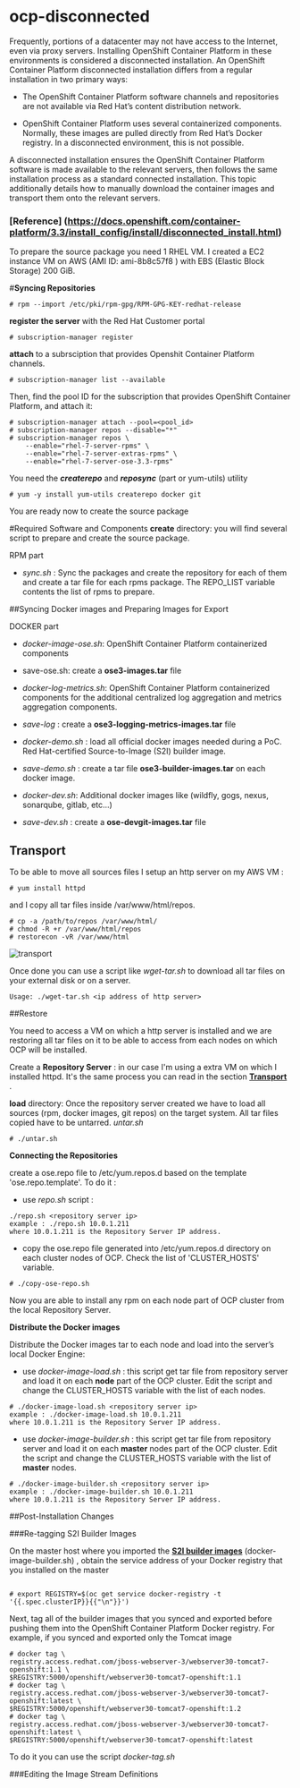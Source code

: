# ocp-disconnected
Frequently, portions of a datacenter may not have access to the Internet, even via proxy servers. Installing OpenShift Container Platform in these environments is considered a disconnected installation.
An OpenShift Container Platform disconnected installation differs from a regular installation in two primary ways:

* The OpenShift Container Platform software channels and repositories are not available via Red Hat’s content distribution network.

* OpenShift Container Platform uses several containerized components. Normally, these images are pulled directly from Red Hat’s Docker registry. In a disconnected environment, this is not possible.

A disconnected installation ensures the OpenShift Container Platform software is made available to the relevant servers, then follows the same installation process as a standard connected installation. This topic additionally details how to manually download the container images and transport them onto the relevant servers.

### [Reference] (https://docs.openshift.com/container-platform/3.3/install_config/install/disconnected_install.html)

To prepare the source package you need 1 RHEL VM. I created a EC2 instance VM on AWS (AMI ID: ami-8b8c57f8 ) with EBS (Elastic Block Storage) 200 GiB.

#**Syncing Repositories** 
```
# rpm --import /etc/pki/rpm-gpg/RPM-GPG-KEY-redhat-release

```

**register the server** with the Red Hat Customer portal

```
# subscription-manager register

```
**attach** to a subrsciption that provides Openshit Container Platform channels.

```
# subscription-manager list --available

```

Then, find the pool ID for the subscription that provides OpenShift Container Platform, and attach it:


```
# subscription-manager attach --pool=<pool_id>
# subscription-manager repos --disable="*"
# subscription-manager repos \
    --enable="rhel-7-server-rpms" \
    --enable="rhel-7-server-extras-rpms" \
    --enable="rhel-7-server-ose-3.3-rpms"
```

You need the ***createrepo*** and ***reposync*** (part or yum-utils) utility

```
# yum -y install yum-utils createrepo docker git

```

You are ready now to create the source package

#Required Software and Components
**create** directory: you will find several script to prepare and create the source package. 

RPM part
 
* *sync.sh* : Sync the packages and create the repository for each of them and create a tar file for each rpms package.  The REPO_LIST variable contents the list of rpms to prepare.

##Syncing Docker images and Preparing Images for Export 

DOCKER part



* *docker-image-ose.sh*:  OpenShift Container Platform containerized components 
* save-ose.sh: create a **ose3-images.tar** file

* *docker-log-metrics.sh*: OpenShift Container Platform containerized components for the additional centralized log aggregation and metrics aggregation components.
* *save-log* : create a **ose3-logging-metrics-images.tar** file

* *docker-demo.sh* : load all official docker images needed during a PoC.  Red Hat-certified Source-to-Image (S2I) builder image.
* *save-demo.sh* : create a tar file **ose3-builder-images.tar** on each docker image.

* *docker-dev.sh*: Additional docker images like (wildfly, gogs, nexus, sonarqube, gitlab, etc...)
* *save-dev.sh* : create a **ose-devgit-images.tar** file



## <a name="transport"></a>Transport

To be able to move all sources files I setup an http server on my AWS VM :

```
# yum install httpd
```

and I copy all tar files inside /var/www/html/repos.

```
# cp -a /path/to/repos /var/www/html/
# chmod -R +r /var/www/html/repos
# restorecon -vR /var/www/html
```

![](https://github.com/dwojciec/ocp-disconnected/blob/master/images/transport.png "transport")


Once done you can use a script like *wget-tar.sh* to download all tar files on your external disk or on a server.
 

```
Usage: ./wget-tar.sh <ip address of http server>

```

##Restore

You need to access a VM on which a http server is installed and we are restoring all tar files on it to be able to access from each nodes on which OCP will be installed.

Create a **Repository Server** : in our case I'm using a extra VM on which I installed httpd. It's the same process you can read in the section [**Transport**](#transport) .

**load** directory:
Once the repository server created we have to load all sources (rpm, docker images, git repos) on the target system. All tar files copied have to be untarred. *untar.sh* 


```
# ./untar.sh 
```

**Connecting the Repositories**

create a ose.repo file to /etc/yum.repos.d based on the template 'ose.repo.template'. To do it :

* use *repo.sh* script : 

``` 
./repo.sh <repository server ip>
example : ./repo.sh 10.0.1.211 
where 10.0.1.211 is the Repository Server IP address.
```

* copy the ose.repo file generated into /etc/yum.repos.d directory on each cluster nodes of OCP. Check the list of 'CLUSTER_HOSTS' variable.

```# ./copy-ose-repo.sh
```


 Now you are able to install any rpm on each node part of OCP cluster from the local Repository Server.


**Distribute the Docker images**

Distribute the Docker images tar to each node and load into the server’s local Docker Engine:* use *docker-image-load.sh* : this script get tar file from repository server and load it on each **node** part of the OCP cluster. Edit the script and change the CLUSTER_HOSTS variable with the list of each nodes.
```# ./docker-image-load.sh <repository server ip>
example : ./docker-image-load.sh 10.0.1.211 
where 10.0.1.211 is the Repository Server IP address.
```

* <a name="builder"></a> use *docker-image-builder.sh* : this script get tar file from repository server and load it on each **master** nodes part of the OCP cluster. Edit the script and change the CLUSTER_HOSTS variable with the list of **master** nodes.

```# ./docker-image-builder.sh <repository server ip>
example : ./docker-image-builder.sh 10.0.1.211 
where 10.0.1.211 is the Repository Server IP address.
```

##Post-Installation Changes

###Re-tagging S2I Builder Images

On the master host where you imported the [**S2I builder images**](#builder) (docker-image-builder.sh) , obtain the service address of your Docker registry that you installed on the master

```

# export REGISTRY=$(oc get service docker-registry -t '{{.spec.clusterIP}}{{"\n"}}')
```


Next, tag all of the builder images that you synced and exported before pushing them into the OpenShift Container Platform Docker registry. For example, if you synced and exported only the Tomcat image


```
# docker tag \
registry.access.redhat.com/jboss-webserver-3/webserver30-tomcat7-openshift:1.1 \
$REGISTRY:5000/openshift/webserver30-tomcat7-openshift:1.1
# docker tag \
registry.access.redhat.com/jboss-webserver-3/webserver30-tomcat7-openshift:latest \
$REGISTRY:5000/openshift/webserver30-tomcat7-openshift:1.2
# docker tag \
registry.access.redhat.com/jboss-webserver-3/webserver30-tomcat7-openshift:latest \
$REGISTRY:5000/openshift/webserver30-tomcat7-openshift:latest
```


To do it you can use the script *docker-tag.sh*




###Editing the Image Stream Definitions